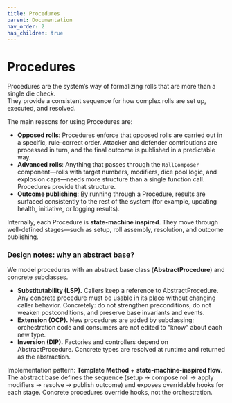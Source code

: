 ```yaml
---
title: Procedures
parent: Documentation
nav_order: 2
has_children: true
---
```


# Procedures

Procedures are the system’s way of formalizing rolls that are more than a single die check.  
They provide a consistent sequence for how complex rolls are set up, executed, and resolved.

The main reasons for using Procedures are:

-  **Opposed rolls**: Procedures enforce that opposed rolls are carried out in a specific, rule-correct order. Attacker and defender contributions are processed in turn, and the final outcome is published in a predictable way.
-  **Advanced rolls**: Anything that passes through the `RollComposer` component—rolls with target numbers, modifiers, dice pool logic, and explosion caps—needs more structure than a single function call. Procedures provide that structure.
-  **Outcome publishing**: By running through a Procedure, results are surfaced consistently to the rest of the system (for example, updating health, initiative, or logging results).

Internally, each Procedure is **state-machine inspired**. They move through well-defined stages—such as setup, roll assembly, resolution, and outcome publishing.

### Design notes: why an abstract base?

We model procedures with an abstract base class (**AbstractProcedure**) and concrete subclasses.

-  **Substitutability (LSP).** Callers keep a reference to AbstractProcedure. Any concrete procedure must be usable in its place without changing caller behavior. Concretely: do not strengthen preconditions, do not weaken postconditions, and preserve base invariants and events.
-  **Extension (OCP).** New procedures are added by subclassing; orchestration code and consumers are not edited to “know” about each new type.
-  **Inversion (DIP).** Factories and controllers depend on AbstractProcedure. Concrete types are resolved at runtime and returned as the abstraction.

Implementation pattern: **Template Method** + **state-machine-inspired flow**. The abstract base defines the sequence (setup → compose roll → apply modifiers → resolve → publish outcome) and exposes overridable hooks for each stage. Concrete procedures override hooks, not the orchestration.
